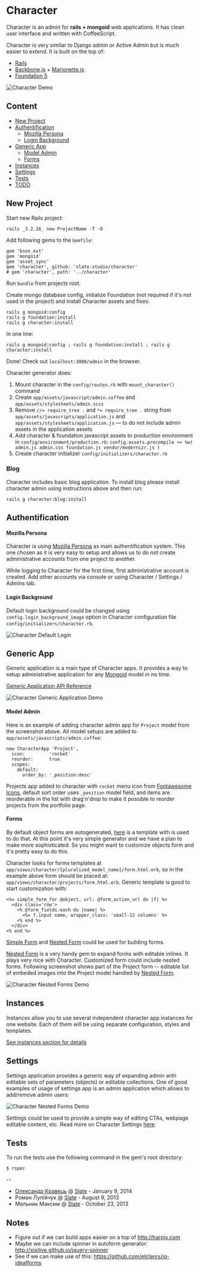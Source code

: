 # Character

Character is an admin for **rails + mongoid** web applications. It has clean user interface and written with CoffeeScript.

Character is very similar to Django admin or Active Admin but is much easier to extend. It is built on the top of:

* [Rails](http://rubyonrails.org)
* [Backbone.js](http://backbonejs.org) + [Marionette.js](https://github.com/marionettejs/backbone.marionette)
* [Foundation 5](http://foundation.zurb.com)

![Character Demo](https://raw.github.com/slate-studio/character/master/doc/img/demo-1.jpg)

## Content

* [New Project](#new-project)
* [Authentification](#authentification)
  * [Mozilla Persona](#mozilla-persona)
  * [Login Background](#login-background)
* [Generic App](#generic-app)
  * [Model Admin](#model-admin)
  * [Forms](#forms)
* [Instances](#instances)
* [Settings](#settings)
* [Tests](#tests)
* [TODO](#todo)


## New Project

Start new Rails project:

    rails _3.2.16_ new ProjectName -T -O

Add following gems to the ```Gemfile```:

    gem 'bson_ext'
    gem 'mongoid'
    gem 'asset_sync'
    gem 'character', github: 'slate-studio/character'
    # gem 'character', path: '../character'

Run ```bundle``` from projects root.

Create mongo database config, initialize Foundation (not required if it's not used in the project) and install Character assets and fixes:

    rails g mongoid:config
    rails g foundation:install
    rails g character:install

In one line:

    rails g mongoid:config ; rails g foundation:install ; rails g character:install

Done! Check out ```localhost:3000/admin``` in the browser.

Character generator does:

1. Mount character in the ```config/routes.rb``` with ```mount_character()``` command
2. Create ```app/assets/javascript/admin.coffee``` and ```app/assets/stylesheets/admin.scss```
3. Remove ```//= require_tree .``` and ```*= require_tree .``` string from ```app/assets/javascripts/application.js``` and ```app/assets/stylesheets/application.js``` — to do not include admin assets in the application assets
4. Add character & foundation javascript assets to production environment in ```config/environment/production.rb```: ```config.assets.precompile += %w( admin.js admin.css foundation.js vendor/modernizr.js )```
5. Create character initializer ```config/initializers/character.rb```


### Blog

Character includes basic blog application. To install blog please install character admin using instructions above and then run:

    rails g character:blog:install


## Authentification


#### Mozilla Persona

Character is using [Mozilla Persona](https://login.persona.org/about) as main authentification system. This one chosen as it is very easy to setup and allows us to do not create administrative accounts from one project to another.

While logging to Character for the first time, first administrative account is created. Add other accounts via console or using Character / Settings / Admins tab.


#### Login Background

Default login background could be changed using ```config.login_background_image``` option in Character configuration file ```config/initializers/character.rb```.

![Character Default Login](https://raw.github.com/slate-studio/character/master/doc/img/demo-3.jpg)


## Generic App

Generic application is a main type of Character apps. It provides a way to setup administrative application for any [Mongoid](http://mongoid.org/en/mongoid/index.html) model in no time.

[Generic Application API Reference](https://github.com/slate-studio/character/blob/master/doc/generic_app.md)

![Character Generic Application Demo](https://raw.github.com/slate-studio/character/master/doc/img/demo-2.jpg)


#### Model Admin

Here is an example of adding character admin app for ```Project``` model from the screenshot above. All model setups are added to ```app/assets/javascripts/admin.coffee```:

    new CharacterApp 'Project',
      icon:         'rocket'
      reorder:      true
      scopes:
        default:
          order_by: '_position:desc'

Projects app added to character with ```rocket``` menu icon from [Fontawesome Icons](http://fontawesome.io/icons/), default sort order uses ```_position``` model field, and items are reorderable in the list with drag'n'drop to make it possible to reorder projects from the portfolio page.


#### Forms

By default object forms are autogenerated, [here](https://github.com/slate-studio/character/blob/master/app/views/character/generic_form.html.erb) is a template with is used to do that. At this point it's very simple generator and we have a plan to make more sophisticated. So you might want to customize objects form and it's pretty easy to do this.

Character looks for forms templates at ```app/views/character/[pluralized_model_name]/form.html.erb```, so in the example above form should be placed at: ```app/views/character/projects/form.html.erb```. Generic template is good to start customization with:

    <%= simple_form_for @object, url: @form_action_url do |f| %>
      <div class='row'>
        <% @form_fields.each do |name| %>
          <%= f.input name, wrapper_class: 'small-12 columns' %>
        <% end %>
      </div>
    <% end %>

[Simple Form](https://github.com/plataformatec/simple_form) and [Nested Form](https://github.com/ryanb/nested_form) could be used for building forms.

[Nested Form](https://github.com/ryanb/nested_form) is a very handy gem to expand forms with editable inlines. It plays very nice with Character. Customized form could include nested forms. Following screenshot shows part of the Project form -- editable list of embeded images into the Project model handled by [Nested Form](https://github.com/ryanb/nested_form).

![Character Nested Forms Demo](https://raw.github.com/slate-studio/character/master/doc/img/demo-4.jpg)


## Instances

Instances allow you to use several independent character app instances for one website. Each of them will be using separate configuration, styles and templates.

[See instances section for details](https://github.com/slate-studio/character/blob/master/doc/instances.md)


## Settings

Settings application provides a generic way of expanding admin with editable sets of parameters (objects) or editable collections. One of good examples of usage of settings app is an admin application which allows to add/remove admin users:

![Character Nested Forms Demo](https://raw.github.com/slate-studio/character/master/doc/img/demo-5.jpg)

Settings could be used to provide a simple way of editing CTAs, webpage editable content, etc. Read more on Character Settings [here](https://github.com/slate-studio/character/blob/master/doc/settings.md).


## Tests

To run the tests use the following command in the gem's root directory:

    $ rspec


--
* [Олександр Кравець](http://www.akravets.com) @ [Slate](http://www.slatestudio.com) - January 9, 2014
* Роман Лупійчук @ [Slate](http://www.slatestudio.com) - August 9, 2013
* Мельник Максим @ [Slate](http://www.slatestudio.com) - October 23, 2013

## Notes

* Figure out if we can build apps easier on a top of http://harpjs.com
* Maybe we can include spinner in autoform generator: http://xixilive.github.io/jquery-spinner
* See if we can make use of this: https://github.com/elclanrs/jq-idealforms
